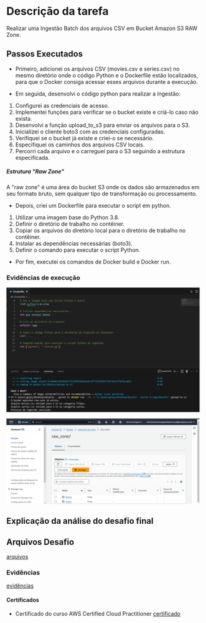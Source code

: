 # Descrição da tarefa
Realizar uma Ingestão Batch dos arquivos CSV em Bucket Amazon S3 RAW Zone.

## Passos Executados
* Primeiro, adicionei os arquivos CSV (movies.csv e series.csv) no mesmo diretório onde o código Python e o Dockerfile estão localizados, para que o Docker consiga acessar esses arquivos durante a execução. 

* Em seguida, desenvolvi o código python para realizar a ingestão:

1. Configurei as credenciais de acesso.
2. Implementei funções para verificar se o bucket existe e criá-lo caso não exista.
3. Desenvolvi a função upload_to_s3 para enviar os arquivos para o S3.
4. Inicializei o cliente boto3 com as credenciais configuradas.
5. Verifiquei se o bucket já existe e criei-o se necessário.
6. Especifiquei os caminhos dos arquivos CSV locais.
7. Percorri cada arquivo e o carreguei para o S3 seguindo a estrutura especificada.

##### Estrutura "Raw Zone"
A "raw zone" é uma área do bucket S3 onde os dados são armazenados em seu formato bruto, sem qualquer tipo de transformação ou processamento.

* Depois, criei um Dockerfile para executar o script em python.
1. Utilizar uma imagem base do Python 3.8.
2. Definir o diretório de trabalho no contêiner.
3. Copiar os arquivos do diretório local para o diretório de trabalho no contêiner.
4. Instalar as dependências necessárias (boto3).
5. Definir o comando para executar o script Python.

* Por fim, executei os comandos de Docker build e Docker run.

### Evidências de execução
![execução do container](https://github.com/grazysb/Programa_de_Bolsas_Compass-UOL/blob/da641ad033a818838eb102478fc734297de68cca/Arquivos_sprint6/evidencia_s6.png)


![conteúdo do bucket](https://github.com/grazysb/Programa_de_Bolsas_Compass-UOL/blob/20bc68fa8a1228b0c537286e46c0ab57501a45f4/Arquivos_sprint6/evidencia2_s6.png)




## Explicação da análise do desafio final

## Arquivos Desafio
[arquivos](https://github.com/grazysb/Programa_de_Bolsas_Compass-UOL/blob/24c08a68cc130bd504c3e4fe78fe3b60e2c08616/Arquivos_sprint5)

### Evidências
[evidências](https://github.com/grazysb/Programa_de_Bolsas_Compass-UOL/blob/9cf3fd94e088e83707ec6e3a1d71af3244672e0e/Arquivos_sprint5/Evid%C3%AAncias)

#### Certificados
- Certificado do curso AWS Certified Cloud Practitioner
[certificado](https://github.com/grazysb/Programa_de_Bolsas_Compass-UOL/blob/0adca54ecffea514504c42ca1be2e57d92759589/Certificado%20s5%20-%20AWS.pdf)